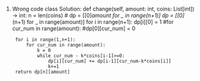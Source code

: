 1. Wrong code
class Solution:
    def change(self, amount: int, coins: List[int]) -> int:
        n = len(coins)
        # dp = [[0]*amount for _ in range(n+1)]
        dp = [[0]*(n+1) for _ in range(amount)]
        for i in range(n+1):
            dp[i][0] = 1
        #for cur_num in range(amount):
            #dp[0][cur_num] = 0
        


        for i in range(1,n+1):
            for cur_num in range(amount):
                k = 0
                while cur_num - k*coins[i-1]>=0:
                    dp[i][cur_num] += dp[i-1][cur_num-k*coins[i]]
                    k+=1
        return dp[n][amount]
        
        
